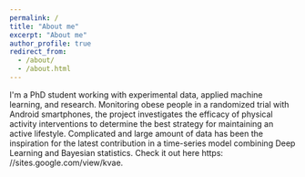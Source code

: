 ```yaml
---
permalink: /
title: "About me"
excerpt: "About me"
author_profile: true
redirect_from: 
  - /about/
  - /about.html
---
```

I'm a PhD student working with experimental data, applied machine learning, and research. Monitoring obese people in a randomized trial with Android smartphones, the project investigates the efficacy of physical activity interventions to determine the best strategy for maintaining an active lifestyle. Complicated and large amount of data has been the inspiration for the latest contribution in a time-series model combining Deep Learning and Bayesian statistics. Check it out here https:
//sites.google.com/view/kvae.